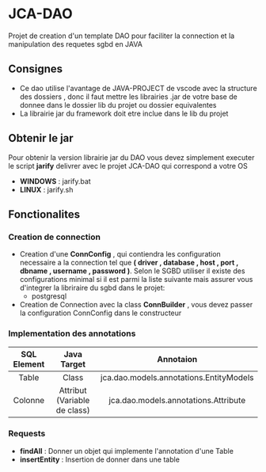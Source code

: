 # JCA-DAO

Projet de creation d'un template DAO pour faciliter la connection et la manipulation des requetes sgbd en JAVA

## Consignes

- Ce dao utilise l'avantage de JAVA-PROJECT de vscode avec la structure des dossiers , donc il faut mettre les librairies .jar de votre base de donnee dans le dossier lib du projet ou dossier equivalentes
- La librairie jar du framework doit etre inclue dans le lib du projet

## Obtenir le jar

Pour obtenir la version librairie jar du DAO vous devez simplement executer le script **jarify** delivrer avec le projet JCA-DAO qui correspond a votre OS

- **WINDOWS** : jarify.bat
- **LINUX** : jarify.sh

## Fonctionalites

### Creation de connection

- Creation d'une **ConnConfig** , qui contiendra les configuration necessaire a la connection tel que **( driver , database , host , port , dbname , username , password )**.
Selon le SGBD utiliser il existe des configurations minimal si il est parmi la liste suivante mais assurer vous d'integrer la libriraire du sgbd dans le projet:
  - postgresql
- Creation de Connection avec la class **ConnBuilder** , vous devez passer la configuration ConnConfig dans le constructeur

### Implementation des annotations

  | SQL Element | Java Target | Annotaion |
  |:-------------:|:-------------:|:-----------:|
  | Table       | Class       | jca.dao.models.annotations.EntityModels|
  | Colonne     | Attribut (Variable de class)    | jca.dao.models.annotations.Attribute|

### Requests

- **findAll** : Donner un objet qui implemente l'annotation d'une Table
- **insertEntity** : Insertion de donner dans une table
